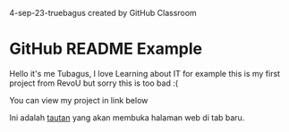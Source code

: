 4-sep-23-truebagus created by GitHub Classroom

<body>
    <h1>GitHub README Example</h1>
    <p>Hello it's me Tubagus, I love Learning about IT for example this is my first project from RevoU but sorry this is too bad :(</p>
    <p>You can view my project in link below </p>
    <p>Ini adalah <a href="https://revou-fundamental-course.github.io/4-sep-23-truebagus" target="_blank">tautan</a> yang akan membuka halaman web di tab baru.</p>
</body>
